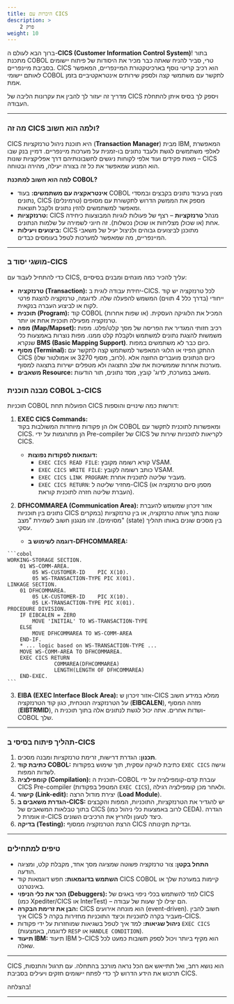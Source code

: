 ```yaml
---
title: היכרות עם CICS
description: >
    פרק 2
weight: 10
---
```


ברוך הבא לעולם ה-**CICS (Customer Information Control System)**! בתור מתכנת COBOL טרי, סביר להניח שאתה כבר מכיר את היסודות של פיתוח יישומים בסביבת מיינפריים. CICS הוא רכיב קריטי נוסף בארכיטקטורת המיינפריים, המאפשר לאותם יישומי COBOL לתקשר עם משתמשי קצה ולספק שירותים אינטראקטיביים בזמן אמת.

מדריך זה יעזור לך להבין את עקרונות הליבה של CICS ויספק לך בסיס איתן להתחלת העבודה.

---

### מה זה CICS ולמה הוא חשוב?
CICS היא תוכנת ניהול טרנזקציות (**Transaction Manager**) מבית IBM, המאפשרת לאלפי משתמשים לגשת ולעבד נתונים בו-זמנית על מערכות מיינפריים. דמיין בנק שבו מאות פקידים ועוד אלפי לקוחות ניגשים לחשבונותיהם דרך אפליקציות שונות – CICS הוא המנוע שמאפשר את כל זה בצורה יעילה, מהירה ובטוחה.

**למה הוא חשוב למתכנת COBOL?**

* **אינטראקציה עם משתמשים:** בעוד COBOL מצוין בעיבוד נתונים בקבצים ובמסדי נתונים, CICS מספק את הממשק הדרוש לתקשורת עם מסופים (טרמינלים) ומאפשר למשתמשים להזין נתונים ולקבל תוצאות.
* **טרנזקציות:** CICS מנהל **טרנזקציות** – רצף של פעולות לוגיות המבוצעות כיחידה אחת (או שכולן מצליחות או שכולן נכשלות). זה חיוני לשמירה על שלמות הנתונים.
* **ביצועים ויעילות:** CICS מתוכנן לביצועים גבוהים ולניצול יעיל של משאבי המיינפריים, מה שמאפשר למערכות לטפל בעומסים כבדים.

---

### מושגי יסוד ב-CICS

כדי להתחיל לעבוד עם CICS, עליך להכיר כמה מונחים ומבנים בסיסיים:

* **טרנזקציה (Transaction):** יחידת עבודה לוגית ב-CICS. לכל טרנזקציה יש קוד ייחודי (בדרך כלל 4 תווים) המשמש להפעלה שלה. לדוגמה, טרנזקציה להצגת פרטי לקוח או לביצוע העברה בנקאית.
* **תוכנית (Program):** קוד COBOL (או שפות אחרות) המכיל את הלוגיקה העסקית. טרנזקציה מפעילה תוכנית אחת או יותר.
* **מפה (Map/Mapset):** רכיב חזותי המגדיר את הפריסה של מסך קלט/פלט. מפות משמשות להצגת נתונים למשתמש ולקבלת קלט ממנו. מפות נוצרות באמצעות כלי שנקרא **BMS (Basic Mapping Support)**.
כיום כבר לא משתמשים במפות.
* **מסוף (Terminal):** ההתקן הפיזי או הלוגי המאפשר למשתמש קצה לתקשר עם CICS (לרוב, מסוף 3270 או אמולטור שלו). כיום הנתונים מועברים החוצה אלא מערכות אחרות שממשיכות את שלב התצוגה ולא מטפלים ישירות בתצוגה למסוף.
* **משאבים Resource:** משאב במערכת, לדוג' קובץ, מסד נתונים, תור הודעות.


### מבנה תוכנית COBOL ב-CICS

תוכניות COBOL הפועלות תחת CICS דורשות כמה שינויים והוספות:

1.  **EXEC CICS Commands:**  
 אלו הן פקודות מיוחדות המשולבות בקוד COBOL ומאפשרות לתוכנית לתקשר עם CICS. הן מתורגמות על ידי Pre-compiler של CICS לקריאות לתוכניות שירות של CICS.
    * **דוגמאות לפקודות נפוצות:**
        * `EXEC CICS READ FILE`: קורא רשומה מקובץ VSAM.
        * `EXEC CICS WRITE FILE`: כותב רשומה לקובץ VSAM.
        * `EXEC CICS LINK PROGRAM`: מעביר שליטה לתוכנית אחרת.
        * `EXEC CICS RETURN`: מחזיר שליטה ל-CICS (מסמן סיום טרנזקציה או העברת שליטה חזרה לתוכנית קוראת).

2.  **DFHCOMMAREA (Communication Area):**
אזור זיכרון שמשמש להעברת נתונים בין תוכניות CICS שונות בתוך אותה טרנזקציה, או בין טרנזקציות (במקרים מסוימים). זהו מנגנון חשוב לשמירת "מצב" (state) בין מסכים שונים באותו תהליך עסקי.

    * **דוגמה לשימוש ב-DFHCOMMAREA:**
<div dir=ltr>

    ```cobol
    WORKING-STORAGE SECTION.
        01 WS-COMM-AREA.
            05 WS-CUSTOMER-ID    PIC X(10).
            05 WS-TRANSACTION-TYPE PIC X(01).
    LINKAGE SECTION.
        01 DFHCOMMAREA.
            05 LK-CUSTOMER-ID    PIC X(10).
            05 LK-TRANSACTION-TYPE PIC X(01).
    PROCEDURE DIVISION.
        IF EIBCALEN = ZERO
            MOVE 'INITIAL' TO WS-TRANSACTION-TYPE
        ELSE
            MOVE DFHCOMMAREA TO WS-COMM-AREA
        END-IF.
        * ... logic based on WS-TRANSACTION-TYPE ...
        MOVE WS-COMM-AREA TO DFHCOMMAREA.
        EXEC CICS RETURN
                   COMMAREA(DFHCOMMAREA)
                   LENGTH(LENGTH OF DFHCOMMAREA)
        END-EXEC.
    ```
</div>

3.  **EIBA (EXEC Interface Block Area):**
 אזור זיכרון ש-CICS ממלא במידע חשוב על הטרנזקציה הנוכחית, כגון קוד הטרנזקציה (**EIBCALEN**), מזהה המסוף (**EIBTRMID**), ושדות אחרים. אתה יכול לגשת לנתונים אלה בתוך תוכנית ה-COBOL שלך.

---

### תהליך פיתוח בסיסי ב-CICS

1.  **תכנון:** הגדרת דרישות, זרימת טרנזקציות ומבנה מסכים.
2.  **כתיבת קוד COBOL:** כתיבת לוגיקה עסקית, תוך שימוש בפקודות `EXEC CICS` וגישה לשדות המפות.
3.  **קומפילציה (Compilation):** תוכנית ה-COBOL עוברת קדם-קומפילציה על ידי CICS Pre-compiler (המטפל בפקודות `EXEC CICS`), ולאחר מכן קומפילציה רגילה.
4.  **קישור (Link-edit):** יצירת מודול הרצה (**Load Module**).
5.  **הגדרת משאבים ב-CICS:** יש להגדיר את הטרנזקציות, התוכניות, המפות והקבצים בתוך טבלאות המשאבים של CICS (לרוב באמצעות כלי ניהול כמו CEDA). הגדרה זו אומרת ל-CICS כיצד לטעון ולהריץ את הרכיבים השונים.
6.  **בדיקה (Testing):** הרצת הטרנזקציה ממסוף CICS ובדיקת תקינותה.

---

### טיפים למתחילים

* **התחל בקטן:** צור טרנזקציה פשוטה שמציגה מסך אחד, מקבלת קלט, ומציגה הודעה.
* **השתמש בדוגמאות:** חפש דוגמאות קוד CICS COBOL קיימות במערכת שלך או באינטרנט.
* **הכר את כלי הניפוי (Debuggers):** למד להשתמש בכלי ניפוי באגים של CICS (כמו Xpediter/CICS או InterTest) – הם יצילו לך שעות של עבודה.
* **הבן את זרימת הבקרה:** CICS הוא מונחה אירועים (event-driven). חשוב להבין איך CICS מעביר בקרה לתוכניות וכיצד התוכניות מחזירות בקרה ל-CICS.
* **ניהול שגיאות:** למד איך לטפל בשגיאות שמוחזרות על ידי פקודות `EXEC CICS` (לדוגמה, באמצעות `RESP` או `HANDLE CONDITION`).
* **תיעוד IBM:** תיעוד IBM ל-CICS הוא מקיף ביותר ויכול לספק תשובות כמעט לכל שאלה.

---

CICS הוא נושא רחב, ואל תתייאש אם הכל נראה מורכב בהתחלה. עם תרגול והתנסות, תרכוש את הידע הדרוש לך כדי לפתח יישומים חזקים ויעילים בסביבת CICS.

בהצלחה!

---